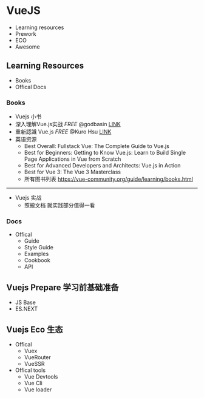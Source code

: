 # VueJS
- Learning resources
- Prework
- ECO
- Awesome

## Learning Resources
- Books
- Offical Docs


### Books
  - Vuejs 小书
  - 深入理解Vue.js实战 *FREE* @godbasin [LINK](https://godbasin.github.io/vue-ebook/)
  - 重新認識 Vue.js *FREE* @Kuro Hsu [LINK](https://book.vue.tw/)
  - 英语资源
    - Best Overall: Fullstack Vue: The Complete Guide to Vue.js
    - Best for Beginners: Getting to Know Vue.js: Learn to Build Single Page Applications in Vue from Scratch
    - Best for Advanced Developers and Architects: Vue.js in Action
    - Best for Vue 3: The Vue 3 Masterclass
    - 所有图书列表 https://vue-community.org/guide/learning/books.html
  ----------------------------------------------------------------
  - Vuejs 实战
    - 照搬文档 就实践部分值得一看

### Docs

- Offical
  - Guide
  - Style Guide
  - Examples
  - Cookbook
  - API

## Vuejs Prepare 学习前基础准备
- JS Base
- ES.NEXT


## Vuejs Eco 生态
- Offical
  - Vuex
  - VueRouter
  - VueSSR
- Offical tools
  - Vue Devtools
  - Vue Cli
  - Vue loader